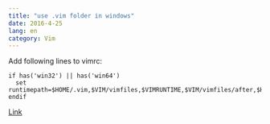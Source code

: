 ```yaml
---
title: "use .vim folder in windows"
date: 2016-4-25
lang: en
category: Vim
---
```


Add following lines to vimrc:
```vim
if has('win32') || has('win64')
  set runtimepath=$HOME/.vim,$VIM/vimfiles,$VIMRUNTIME,$VIM/vimfiles/after,$HOME/.vim/after
endif
```

[Link](http://stackoverflow.com/questions/5440281/is-it-possible-to-use-a-folder-named-vimfiles-to-replace-vim-in-macvim)
